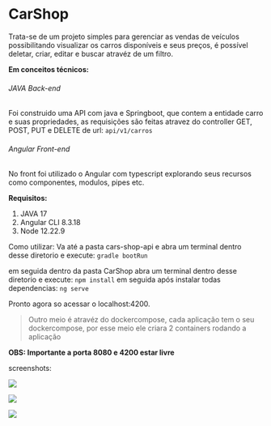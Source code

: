 # CarShop
Trata-se de um projeto simples para gerenciar as vendas de veículos possibilitando visualizar os carros disponíveis e seus preços, é possível deletar, criar, editar e buscar atravéz de um filtro.

**Em conceitos técnicos:**
###### JAVA Back-end
Foi construido uma API com java e Springboot, que contem a entidade carro e suas propriedades, as requisições são feitas atravez do controller GET, POST, PUT e DELETE de url: ``` api/v1/carros ``` 

###### Angular Front-end
No front foi utilizado o Angular com typescript explorando seus recursos como componentes, modulos, pipes etc.

**Requisitos:**
1. JAVA 17
2. Angular CLI 8.3.18
3. Node 12.22.9

Como utilizar: 
Va até a pasta cars-shop-api e abra um terminal dentro desse diretorio e execute:
```gradle bootRun```

em seguida dentro da pasta CarShop abra um terminal dentro desse diretorio e execute:
```npm install``` em seguida após instalar todas dependencias:
```ng serve```

Pronto agora so acessar o localhost:4200.


>Outro meio é atravéz do dockercompose, cada aplicação tem o seu dockercompose, por esse meio ele criara 2 containers rodando a aplicação

**OBS: Importante a porta 8080 e 4200 estar livre**

screenshots:

![](https://github.com/LucasCastro94/Carshop/blob/master/screenshots/scr1.png)

![](https://github.com/LucasCastro94/Carshop/blob/master/screenshots/scr3.png)

![](https://github.com/LucasCastro94/Carshop/blob/master/screenshots/scr4.png)


